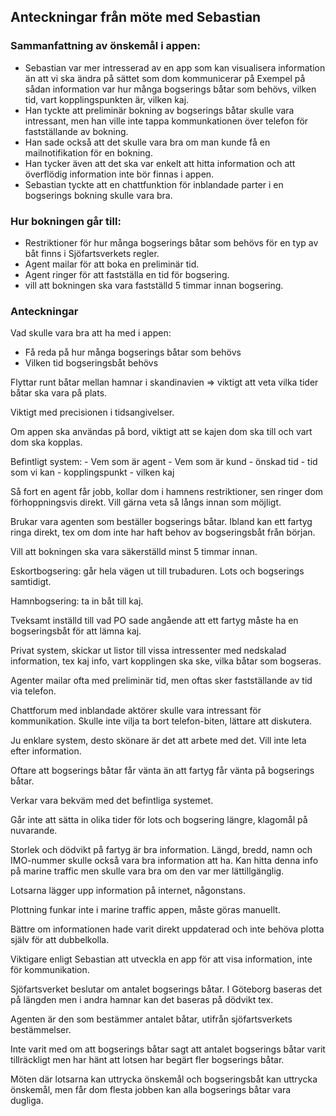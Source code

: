 ## Anteckningar från möte med Sebastian

### Sammanfattning av önskemål i appen:
- Sebastian var mer intresserad av en app som kan visualisera information än att vi ska ändra på sättet som dom kommunicerar på
  Exempel på sådan information var hur många bogserings båtar som behövs, vilken tid, vart kopplingspunkten är, vilken kaj. 
- Han tyckte att preliminär bokning av bogserings båtar skulle vara intressant, men han ville inte tappa kommunkationen över telefon för fastställande av bokning.
- Han sade också att det skulle vara bra om man kunde få en mailnotifikation för en bokning. 
- Han tycker även att det ska var enkelt att hitta information och att överflödig information inte bör finnas i appen.
- Sebastian tyckte att en chattfunktion för inblandade parter i en bogserings bokning skulle vara bra.

### Hur bokningen går till:
- Restriktioner för hur många bogserings båtar som behövs för en typ av båt finns i Sjöfartsverkets regler.
- Agent mailar för att boka en preliminär tid.
- Agent ringer för att fastställa en tid för bogsering.
- vill att bokningen ska vara fastställd 5 timmar innan bogsering.

### Anteckningar
Vad skulle vara bra att ha med i appen:
- Få reda på hur många bogserings båtar som behövs
- Vilken tid bogseringsbåt behövs


Flyttar runt båtar mellan hamnar i skandinavien => viktigt att veta vilka tider båtar ska vara på plats.

Viktigt med precisionen i tidsangivelser.

Om appen ska användas på bord, viktigt att se kajen dom ska till och vart dom ska kopplas.

Befintligt system:
    - Vem som är agent
    - Vem som är kund
    - önskad tid
    - tid som vi kan
    - kopplingspunkt
    - vilken kaj

Så fort en agent får jobb, kollar dom i hamnens restriktioner, sen ringer dom förhoppningsvis direkt. Vill gärna veta så långs innan som möjligt.

Brukar vara agenten som beställer bogserings båtar. Ibland kan ett fartyg ringa direkt, tex om dom inte har haft behov av bogseringsbåt från början.

Vill att bokningen ska vara säkerställd minst 5 timmar innan.

Eskortbogsering: går hela vägen ut till trubaduren. Lots och bogserings samtidigt.

Hamnbogsering: ta in båt till kaj.

Tveksamt inställd till vad PO sade angående att ett fartyg måste ha en bogseringsbåt för att lämna kaj.

Privat system, skickar ut listor till vissa intressenter med nedskalad information, tex kaj info, vart kopplingen ska ske, vilka båtar som bogseras.

Agenter mailar ofta med preliminär tid, men oftas sker fastställande av tid via telefon.

Chattforum med inblandade aktörer skulle vara intressant för kommunikation. Skulle inte vilja ta bort telefon-biten, lättare att diskutera.

Ju enklare system, desto skönare är det att arbete med det. Vill inte leta efter information.

Oftare att bogserings båtar får vänta än att fartyg får vänta på bogserings båtar.

Verkar vara bekväm med det befintliga systemet. 

Går inte att sätta in olika tider för lots och bogsering längre, klagomål på nuvarande.

Storlek och dödvikt på fartyg är bra information. Längd, bredd, namn och IMO-nummer skulle också vara bra information att ha. Kan hitta denna info på marine traffic men skulle vara bra om den var mer lättillgänglig.

Lotsarna lägger upp information på internet, någonstans.

Plottning funkar inte i marine traffic appen, måste göras manuellt.

Bättre om informationen hade varit direkt uppdaterad och inte behöva plotta själv för att dubbelkolla.

Viktigare enligt Sebastian att utveckla en app för att visa information, inte för kommunikation.

Sjöfartsverket beslutar om antalet bogserings båtar. I Göteborg baseras det på längden men i andra hamnar kan det baseras på dödvikt tex.

Agenten är den som bestämmer antalet båtar, utifrån sjöfartsverkets bestämmelser.

Inte varit med om att bogserings båtar sagt att antalet bogserings båtar varit tillräckligt men har hänt att lotsen har begärt fler bogserings båtar.

Möten där lotsarna kan uttrycka önskemål och bogseringsbåt kan uttrycka önskemål, men får dom flesta jobben kan alla bogserings båtar vara dugliga.




